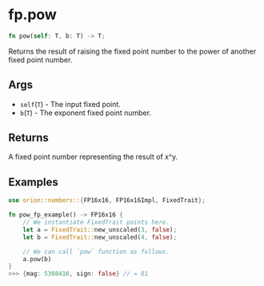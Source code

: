 # fp.pow

```rust
fn pow(self: T, b: T) -> T;
```

Returns the result of raising the fixed point number to the power of another fixed point number.

## Args

* `self`(`T`) - The input fixed point.
* `b`(`T`) - The exponent fixed point number.

## Returns

A fixed point number representing the result of x^y.

## Examples

```rust
use orion::numbers::{FP16x16, FP16x16Impl, FixedTrait};

fn pow_fp_example() -> FP16x16 {
    // We instantiate FixedTrait points here.
    let a = FixedTrait::new_unscaled(3, false);
    let b = FixedTrait::new_unscaled(4, false);

    // We can call `pow` function as follows.
    a.pow(b)
}
>>> {mag: 5308416, sign: false} // = 81
```
